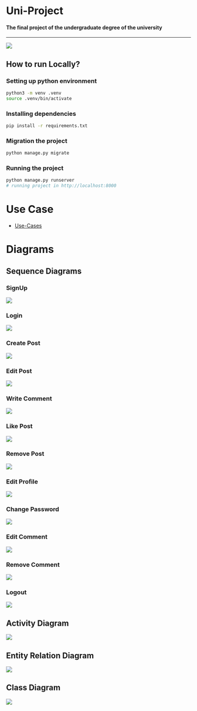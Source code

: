 # Uni-Project
#### The final project of the undergraduate degree of the university
<hr>

![](web-page.jpg)

## How to run Locally?

### Setting up python environment

```bash
python3 -m venv .venv
source .venv/bin/activate
```

### Installing dependencies

```bash
pip install -r requirements.txt
```

### Migration the project

```bash
python manage.py migrate
```
### Running the project

```bash
python manage.py runserver
# running project in http://localhost:8000
```



# Use Case

- [Use-Cases](./presentation/Use-Case/Report.pdf)

# Diagrams
## Sequence Diagrams

### SignUp

![](presentation/diagram/Sequence-Diagrams/signup.png)

### Login

![](presentation/diagram/Sequence-Diagrams/login.png)


### Create Post

![](presentation/diagram/Sequence-Diagrams/createpost.png)


### Edit Post

![](presentation/diagram/Sequence-Diagrams/editpost.png)


### Write Comment

![](presentation/diagram/Sequence-Diagrams/writecommand.png)


### Like Post

![](presentation/diagram/Sequence-Diagrams/likepost.png)


### Remove Post
![](presentation/diagram/Sequence-Diagrams/removepost.png)


### Edit Profile
![](presentation/diagram/Sequence-Diagrams/editprofile.png)

### Change Password
![](presentation/diagram/Sequence-Diagrams/changepassword.png)

### Edit Comment
![](presentation/diagram/Sequence-Diagrams/editcomment.png)

### Remove Comment
![](presentation/diagram/Sequence-Diagrams/removecomment.png)


### Logout
![](presentation/diagram/Sequence-Diagrams/logout.png)


## Activity Diagram

![](presentation/diagram/Activity-Diagrams/Activity-diagram.png)

## Entity Relation Diagram

![](presentation/diagram/ERD/erd.png)

## Class Diagram

![](presentation/diagram/Class-Diagram/class-diagram.png)











